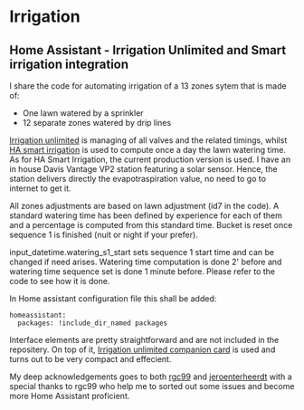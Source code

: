 # Irrigation

## Home Assistant - Irrigation Unlimited and Smart irrigation integration

I share the code for automating irrigation of a 13 zones sytem that is made of:
- One lawn watered by a sprinkler
- 12 separate zones watered by drip lines

<p><a href="https://github.com/rgc99/irrigation_unlimited">Irrigation unlimited</a> is managing of all valves and the related timings, whilst <a href="https://github.com/jeroenterheerdt/HAsmartirrigation">HA smart irrigation</a> is used to compute once a day the lawn watering time. As for HA Smart Irrigation, the current production version is used. I have an in house Davis Vantage VP2 station featuring a solar sensor. Hence, the station delivers directly the evapotraspiration value, no need to go to internet to get it.</p>

All zones adjustments are based on lawn adjustment (id7 in the code). A standard watering time has been defined by experience for each of them and a percentage is computed from this standard time. Bucket is reset once sequence 1 is finished (nuit or night if your prefer).

input_datetime.watering_s1_start sets sequence 1 start time and can be changed if need arises. Watering time computation is done 2' before and watering time sequence set is done 1 minute before. Please refer to the code to see how it is done.

In Home assistant configuration file this shall be added:
```
homeassistant:
  packages: !include_dir_named packages
```

Interface elements are pretty straightforward and are not included in the repositery. On top of it, <a href="https://github.com/rgc99/irrigation-unlimited-card">Irrigation unlimited companion card</a> is used and turns out to be very compact and effecient.

My deep acknowledgements goes to both <a href="https://github.com/rgc99">rgc99</a> and <a href="[https://github.com/rgc99](https://github.com/jeroenterheerdt)https://github.com/jeroenterheerdt">jeroenterheerdt</a> with a special thanks to rgc99 who help me to sorted out some issues and become more Home Assistant proficient.



